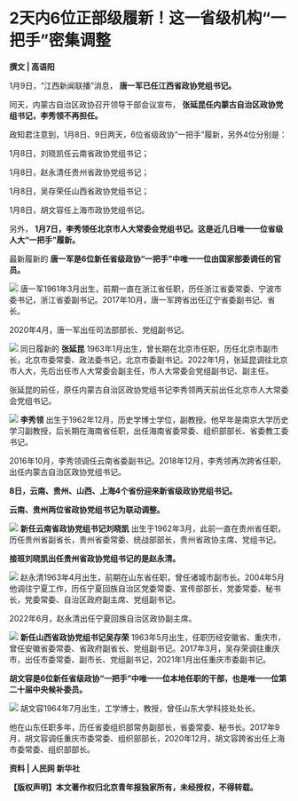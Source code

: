 # 2天内6位正部级履新！这一省级机构“一把手”密集调整

**撰文 | 高语阳**

1月9日，“江西新闻联播”消息， **唐一军已任江西省政协党组书记。**

同天，内蒙古自治区政协召开领导干部会议宣布， **张延昆任内蒙古自治区政协党组书记，李秀领不再担任。**

政知君注意到，1月8日、9日两天，6位省级政协“一把手”履新，另外4位分别是：

1月8日，刘晓凯任云南省政协党组书记；

1月8日，赵永清任贵州省政协党组书记；

1月8日，吴存荣任山西省政协党组书记；

1月8日，胡文容任上海市政协党组书记。

另外， **1月7日，李秀领任北京市人大常委会党组书记。这是近几日唯一一位省级人大“一把手”履新。**

最新履新的 **唐一军是6位新任省级政协“一把手”中唯一一位由国家部委调任的官员。**

![](https://inews.gtimg.com/news_bt/O1Rpovzr5FvzeB3-QxVMO19FMJ6cxOP3Kqwfl_46w-mdcAA/1000)
唐一军1961年3月出生，前期一直在浙江省任职，历任浙江省委常委、宁波市委书记，浙江省委副书记。2017年10月，唐一军跨省出任辽宁省委副书记、省长。

2020年4月，唐一军出任司法部部长、党组副书记。

![](https://inews.gtimg.com/news_bt/O10sqs54Jq7hQNhQoi8TyQ37lIrWsJPEF4Qy0f-SSnanMAA/1000)
同日履新的 **张延昆**
1963年1月出生，曾长期在北京市任职，历任北京市副市长，北京市委常委、政法委书记，北京市委副书记。2022年1月，张延昆调往北京市人大，先后出任市人大常委会副主任，市人大常委会党组副书记、副主任。

张延昆的前任，原任内蒙古自治区政协党组书记李秀领两天前出任北京市人大常委会党组书记。

![](https://inews.gtimg.com/news_bt/OS6OH4MlBuO-DP3W1KhWdbmjzpt-bWbmDaFvLqKcUiXAcAA/1000)
**李秀领**
出生于1962年12月，历史学博士学位，副教授。他早年是南京大学历史学习副教授，后长期在海南省任职，出任海南省委常委、组织部部长、省委教工委书记。

2016年10月，李秀领调任云南省委副书记。2018年12月，李秀领再次跨省任职，出任内蒙古自治区政协党组书记。

**8日，云南、贵州、山西、上海4个省份迎来新省级政协党组书记。**

**云南、贵州两位省政协党组书记为联动调整。**

![](https://inews.gtimg.com/news_bt/OQbj_Wc2bBdViNfI31YuZ6hyHk5-oIir0fAr-sYTqVzccAA/1000)
**新任云南省政协党组书记刘晓凯** 出生于1962年3月，此前一直在贵州省任职，历任贵州省副省长，贵州省委常委、统战部部长，贵州省政协主席、党组书记。

**接班刘晓凯出任贵州省政协党组书记的是赵永清。**

![](https://inews.gtimg.com/news_bt/O-XHwgFA_Ui7_nu5bv-kdPSjNVIMpDG1Jt2DgRk-uWn0IAA/1000)
赵永清1963年4月出生，前期在山东省任职，曾任诸城市副市长。2004年5月他调往宁夏工作，历任宁夏回族自治区党委常委、宣传部部长，党委常委、秘书长，党委常委、自治区政府副主席、党组副书记。

2022年6月，赵永清出任宁夏回族自治区政协副主席。

![](https://inews.gtimg.com/news_bt/OjDDYPQmMnhay-Cx5t034ViJdDKcr2g3pJ3eDzGZiOlQYAA/1000)
**新任山西省政协党组书记吴存荣**
1963年5月出生，任职历经安徽省、重庆市，曾任安徽省委常委、省政府副省长、党组副书记。2017年3月，吴存荣调往重庆市，出任市委常委、副市长、党组副书记，2021年1月出任重庆市委副书记。

**胡文容是6位新任省级政协“一把手”中唯一一位本地任职的干部，也是唯一一位第二十届中央候补委员。**

![](https://inews.gtimg.com/news_bt/OQVpOQf0bXwFm6hKxpSxS0DpkoX260tCMk4ZvvNDb3RMMAA/1000)
胡文容1964年7月出生，工学博士，教授，曾任山东大学科技处处长。

他在山东任职多年，历任省委组织部常务副部长，省委常委、秘书长。2017年9月，胡文容调任重庆市委常委、组织部部长，2020年12月，胡文容跨省出任上海市委常委、组织部部长。

**资料 | 人民网 新华社**

**【版权声明】本文著作权归北京青年报独家所有，未经授权，不得转载。**

